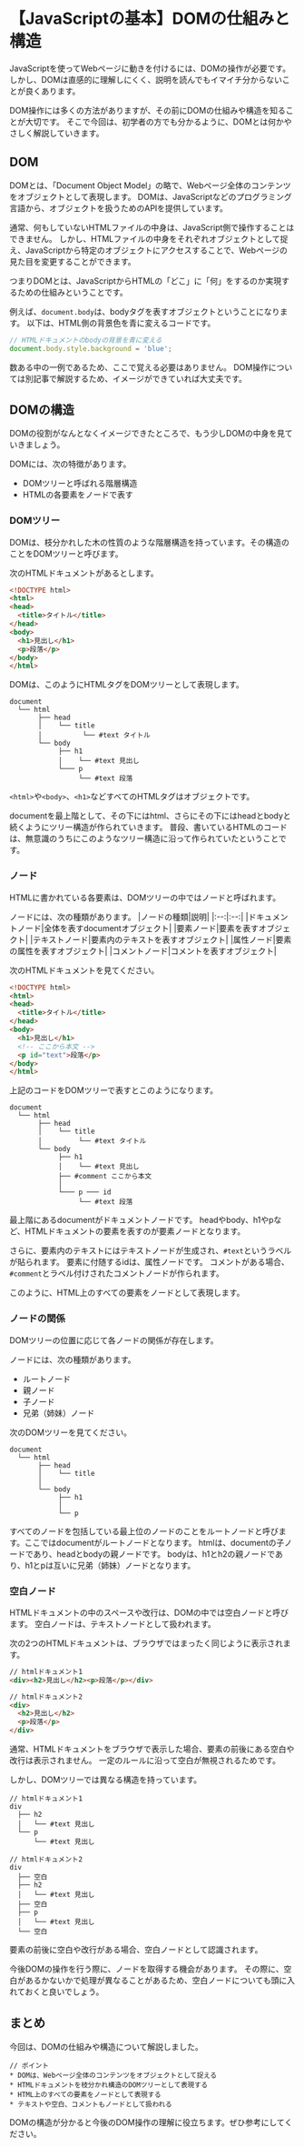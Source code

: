 # 【JavaScriptの基本】DOMの仕組みと構造

JavaScriptを使ってWebページに動きを付けるには、DOMの操作が必要です。
しかし、DOMは直感的に理解しにくく、説明を読んでもイマイチ分からないことが良くあります。

DOM操作には多くの方法がありますが、その前にDOMの仕組みや構造を知ることが大切です。
そこで今回は、初学者の方でも分かるように、DOMとは何かやさしく解説していきます。

## DOM
DOMとは、「Document Object Model」の略で、Webページ全体のコンテンツをオブジェクトとして表現します。
DOMは、JavaScriptなどのプログラミング言語から、オブジェクトを扱うためのAPIを提供しています。

通常、何もしていないHTMLファイルの中身は、JavaScript側で操作することはできません。
しかし、HTMLファイルの中身をそれぞれオブジェクトとして捉え、JavaScriptから特定のオブジェクトにアクセスすることで、Webページの見た目を変更することができます。

つまりDOMとは、JavaScriptからHTMLの「どこ」に「何」をするのか実現するための仕組みということです。

例えば、```document.body```は、bodyタグを表すオブジェクトということになります。
以下は、HTML側の背景色を青に変えるコードです。
```javascript
// HTMLドキュメントのbodyの背景を青に変える
document.body.style.background = 'blue';
```
数ある中の一例であるため、ここで覚える必要はありません。
DOM操作については別記事で解説するため、イメージができていれば大丈夫です。

## DOMの構造
DOMの役割がなんとなくイメージできたところで、もう少しDOMの中身を見ていきましょう。

DOMには、次の特徴があります。
* DOMツリーと呼ばれる階層構造
* HTMLの各要素をノードで表す

### DOMツリー
DOMは、枝分かれした木の性質のような階層構造を持っています。その構造のことをDOMツリーと呼びます。

次のHTMLドキュメントがあるとします。
```html
<!DOCTYPE html>
<html>
<head>
  <title>タイトル</title>
</head>
<body>
  <h1>見出し</h1>
  <p>段落</p>
</body>
</html>
```
DOMは、このようにHTMLタグをDOMツリーとして表現します。
```plain
document 
  └── html 
       ├── head 
       │    └── title 
       │          └── #text タイトル
       └── body 
            ├── h1 
            │    └── #text 見出し
            └─── p
                 └── #text 段落
```
```<html>```や```<body>```、```<h1>```などすべてのHTMLタグはオブジェクトです。

documentを最上階として、その下にはhtml、さらにその下にはheadとbodyと続くようにツリー構造が作られていきます。
普段、書いているHTMLのコードは、無意識のうちにこのようなツリー構造に沿って作られていたということです。

### ノード
HTMLに書かれている各要素は、DOMツリーの中ではノードと呼ばれます。

ノードには、次の種類があります。
|ノードの種類|説明|
|:--:|:--:|
|ドキュメントノード|全体を表すdocumentオブジェクト|
|要素ノード|要素を表すオブジェクト|
|テキストノード|要素内のテキストを表すオブジェクト|
|属性ノード|要素の属性を表すオブジェクト|
|コメントノード|コメントを表すオブジェクト|

次のHTMLドキュメントを見てください。
```html
<!DOCTYPE html>
<html>
<head>
  <title>タイトル</title>
</head>
<body>
  <h1>見出し</h1>
  <!-- ここから本文 -->
  <p id="text">段落</p>
</body>
</html>
 ```

上記のコードをDOMツリーで表すとこのようになります。
```plain
document 
  └── html
       ├── head
       │    └── title
       │         └── #text タイトル
       └── body
            ├── h1
            │    └── #text 見出し
            ├── #comment ここから本文
            │
            └─── p ─── id
                 └── #text 段落
 ```
最上階にあるdocumentがドキュメントノードです。
headやbody、h1やpなど、HTMLドキュメントの要素を表すのが要素ノードとなります。

さらに、要素内のテキストにはテキストノードが生成され、```#text```というラベルが貼られます。
要素に付随するidは、属性ノードです。
コメントがある場合、```#comment```とラベル付けされたコメントノードが作られます。

このように、HTML上のすべての要素をノードとして表現します。

### ノードの関係
DOMツリーの位置に応じて各ノードの関係が存在します。

ノードには、次の種類があります。
* ルートノード
* 親ノード 
* 子ノード
* 兄弟（姉妹）ノード

次のDOMツリーを見てください。
```plain
document 
  └── html 
       ├── head 
       │    └── title 
       │         
       └── body 
            ├── h1 
            │    
            └── p                               
 ```
すべてのノードを包括している最上位のノードのことをルートノードと呼びます。ここではdocumentがルートノードとなります。
htmlは、documentの子ノードであり、headとbodyの親ノードです。
bodyは、h1とh2の親ノードであり、h1とpは互いに兄弟（姉妹）ノードとなります。

### 空白ノード
HTMLドキュメントの中のスペースや改行は、DOMの中では空白ノードと呼びます。
空白ノードは、テキストノードとして扱われます。

次の2つのHTMLドキュメントは、ブラウザではまったく同じように表示されます。
```html
// htmlドキュメント1
<div><h2>見出し</h2><p>段落</p></div>
```
```html
// htmlドキュメント2
<div>
  <h2>見出し</h2>
  <p>段落</p>
</div>
```
通常、HTMLドキュメントをブラウザで表示した場合、要素の前後にある空白や改行は表示されません。
一定のルールに沿って空白が無視されるためです。

しかし、DOMツリーでは異なる構造を持っています。
```plain
// htmlドキュメント1
div 
  ├── h2 
  │   └── #text 見出し
  └── p
      └── #text 見出し                                 
 ```
```plain
// htmlドキュメント2
div 
  ├── 空白
  ├── h2 
  │   └── #text 見出し
  ├── 空白
  ├── p
  │   └── #text 見出し   
  └── 空白                            
 ```
要素の前後に空白や改行がある場合、空白ノードとして認識されます。

今後DOMの操作を行う際に、ノードを取得する機会があります。
その際に、空白があるかないかで処理が異なることがあるため、空白ノードについても頭に入れておくと良いでしょう。

## まとめ
今回は、DOMの仕組みや構造について解説しました。

```plain
// ポイント
* DOMは、Webページ全体のコンテンツをオブジェクトとして捉える
* HTMLドキュメントを枝分かれ構造のDOMツリーとして表現する
* HTML上のすべての要素をノードとして表現する
* テキストや空白、コメントもノードとして扱われる
```
DOMの構造が分かると今後のDOM操作の理解に役立ちます。ぜひ参考にしてください。
